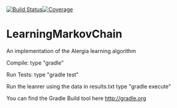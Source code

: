 [![Build Status](https://travis-ci.org/guluchen/LearningMarkovChain.svg?branch=master)](https://travis-ci.org/guluchen/LearningMarkovChain)[![Coverage](https://codecov.io/gh/guluchen/LearningMarkovChain/graph/badge.svg)](https://codecov.io/gh/guluchen/LearningMarkovChain)



# LearningMarkovChain
An implementation of the Alergia learning algorithm 

Compile:
type "gradle"

Run Tests:
type "gradle test"

Run the leanrer using the data in results.txt
type "gradle execute"

You can find the Gradle Build tool here http://gradle.org

